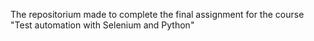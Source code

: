 The repositorium made to complete the final assignment for the course "Test automation with Selenium and Python" 



